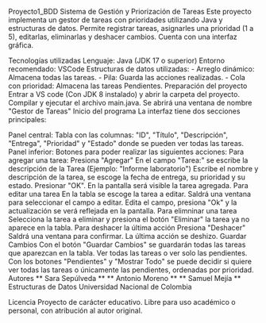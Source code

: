 Proyecto1_BDD
Sistema de Gestión y Priorización de Tareas
Este proyecto implementa un gestor de tareas con prioridades utilizando Java y estructuras de datos. Permite registrar tareas, asignarles una prioridad (1 a 5), editarlas, eliminarlas y deshacer cambios.
Cuenta con una interfaz gráfica.

Tecnologías utilizadas
Lenguaje: Java (JDK 17 o superior)
Entorno recomendado: VSCode
Estructuras de datos utilizadas: - Arreglo dinámico: Almacena todas las tareas. - Pila: Guarda las acciones realizadas. - Cola con prioridad: Almacena las tareas Pendientes.
Preparación del proyecto
Entrar a VS code (Con JDK 8 instalado) y abrir la carpeta del proyecto.
Compilar y ejecutar el archivo main.java.
Se abrirá una ventana de nombre "Gestor de Tareas"
Inicio del programa
La interfaz tiene dos secciones principales:

Panel central: Tabla con las columnas: "ID", "Título", "Descripción", "Entrega", "Prioridad" y "Estado" donde se pueden ver todas las tareas.
Panel inferior: Botones para poder realizar las siguientes acciones:
Para agregar una tarea:
Presiona "Agregar"
En el campo "Tarea:" se escribe la descripción de la Tarea (Ejemplo: "Informe laboratorio")
Escribe el nombre y descripción de la tarea, se escoge la fecha de entrega, su prioridad y su estado.
Presionar "OK".
En la pantalla será visible la tarea agregada.
Para editar una tarea
En la tabla se escoge la tarea a editar.
Saldrá una ventana para seleccionar el campo a editar.
Edita el campo, presiona "Ok" y la actualización se verá reflejada en la pantalla.
Para elimninar una tarea
Selecciona la tarea a eliminar y presiona el botón "Eliminar" la tarea ya no aparece en la tabla.
Para deshacer la última acción
Presiona "Deshacer"
Saldrá una ventana para confirmar.
La última acción se deshizo.
Guardar Cambios
Con el botón "Guardar Cambios" se guardarán todas las tareas que aparezcan en la tabla.
Ver todas las tareas o ver solo las pendientes.
Con los botones "Pendientes" y "Mostrar Todo" se puede decidir si quiere ver todas las tareas o únicamente las pendientes, ordenadas por prioridad.
Autores
** Sara Sepúlveda ** ** Antonio Moreno ** ** Samuel Mejía ** Estructuras de Datos Universidad Nacional de Colombia

Licencia
Proyecto de carácter educativo.
Libre para uso académico o personal, con atribución al autor original.
